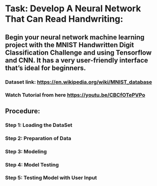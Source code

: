 # Task: Develop A Neural Network That Can Read Handwriting:

## Begin your neural network machine learning project with the MNIST Handwritten Digit Classification Challenge and using Tensorflow and CNN. It has a very user-friendly interface that’s ideal for beginners.

### Dataset link: https://en.wikipedia.org/wiki/MNIST_database

### Watch Tutorial from here https://youtu.be/CBCfOTePVPo

## Procedure:
### Step 1: Loading the DataSet
### Step 2: Preparation of Data
### Step 3: Modeling
### Step 4: Model Testing
### Step 5: Testing Model with User Input
